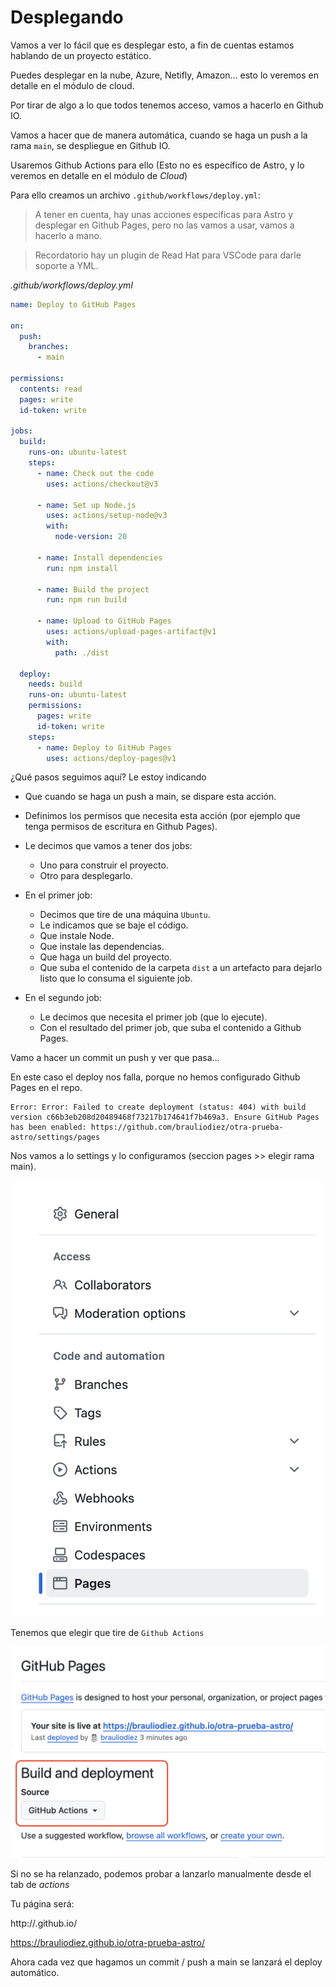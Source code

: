 # Desplegando

Vamos a ver lo fácil que es desplegar esto, a fin de cuentas estamos hablando de un proyecto estático.

Puedes desplegar en la nube, Azure, Netifly, Amazon... esto lo veremos en detalle en el módulo de cloud.

Por tirar de algo a lo que todos tenemos acceso, vamos a hacerlo en Github IO.

Vamos a hacer que de manera automática, cuando se haga un push a la rama `main`, se despliegue en Github IO.

Usaremos Github Actions para ello (Esto no es específico de Astro, y lo veremos en detalle en el módulo de _Cloud_)

Para ello creamos un archivo `.github/workflows/deploy.yml`:

> A tener en cuenta, hay unas acciones específicas para Astro y desplegar en Github Pages, pero no las vamos a usar, vamos a hacerlo a mano.

> Recordatorio hay un plugin de Read Hat para VSCode para darle soporte a YML.

_.github/workflows/deploy.yml_

```yml
name: Deploy to GitHub Pages

on:
  push:
    branches:
      - main

permissions:
  contents: read
  pages: write
  id-token: write

jobs:
  build:
    runs-on: ubuntu-latest
    steps:
      - name: Check out the code
        uses: actions/checkout@v3

      - name: Set up Node.js
        uses: actions/setup-node@v3
        with:
          node-version: 20

      - name: Install dependencies
        run: npm install

      - name: Build the project
        run: npm run build

      - name: Upload to GitHub Pages
        uses: actions/upload-pages-artifact@v1
        with:
          path: ./dist

  deploy:
    needs: build
    runs-on: ubuntu-latest
    permissions:
      pages: write
      id-token: write
    steps:
      - name: Deploy to GitHub Pages
        uses: actions/deploy-pages@v1
```

¿Qué pasos seguimos aquí? Le estoy indicando

- Que cuando se haga un push a main, se dispare esta acción.

- Definimos los permisos que necesita esta acción (por ejemplo que tenga permisos de escritura en Github Pages).

- Le decimos que vamos a tener dos jobs:

  - Uno para construir el proyecto.
  - Otro para desplegarlo.

- En el primer job:

  - Decimos que tire de una máquina `Ubuntu`.
  - Le indicamos que se baje el código.
  - Que instale Node.
  - Que instale las dependencias.
  - Que haga un build del proyecto.
  - Que suba el contenido de la carpeta `dist` a un artefacto para dejarlo listo que lo consuma el siguiente job.

- En el segundo job:
  - Le decimos que necesita el primer job (que lo ejecute).
  - Con el resultado del primer job, que suba el contenido a Github Pages.

Vamo a hacer un commit un push y ver que pasa...

En este caso el deploy nos falla, porque no hemos configurado Github Pages en el repo.

```
Error: Error: Failed to create deployment (status: 404) with build version c66b3eb208d20489468f73217b174641f7b469a3. Ensure GitHub Pages has been enabled: https://github.com/brauliodiez/otra-prueba-astro/settings/pages
```

Nos vamos a lo settings y lo configuramos (seccion pages >> elegir rama main).

![Drawer menu settings pages](./content/settings-menu.png)

Tenemos que elegir que tire de `Github Actions`

![Gh pages Github Actions](./content/settings-pages-gha.png)

Si no se ha relanzado, podemos probar a lanzarlo manualmente desde el tab de _actions_

Tu página será:

http://<aliasgithub>.github.io/<nombre-repo>

https://brauliodiez.github.io/otra-prueba-astro/

Ahora cada vez que hagamos un commit / push a main se lanzará el deploy automático.
